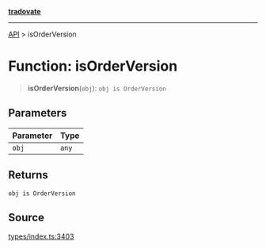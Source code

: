 [**tradovate**](../README.md)

***

[API](../API.md) > isOrderVersion

# Function: isOrderVersion

> **isOrderVersion**(`obj`): `obj is OrderVersion`

## Parameters

| Parameter | Type |
| :------ | :------ |
| `obj` | `any` |

## Returns

`obj is OrderVersion`

## Source

[types/index.ts:3403](https://github.com/cgilly2fast/tradovate-typescript/blob/b1caea5/src/types/index.ts#L3403)
